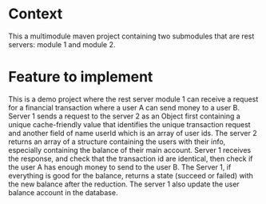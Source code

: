 # Context
This a multimodule maven project containing two submodules that are rest servers: module 1 and module 2.

# Feature to implement
This is a demo project where the rest server module 1 can receive a request for a financial transaction where a user A can send money to a user B.
Server 1 sends a request to the server 2 as an Object first containing a unique cache-friendly value that identifies the unique transaction request and
another field of name userId which is an array of user ids. The server 2 returns an array of a structure containing the users with their info, especially 
containing the balance of their main account. Server 1 receives the response, and check that the transaction id are identical, then check if the user A
has enough money to send to the user B. The Server 1, if everything is good for the balance, returns a state (succeed or failed) with the new balance after
the reduction. The server 1 also update the user balance account in the database.
